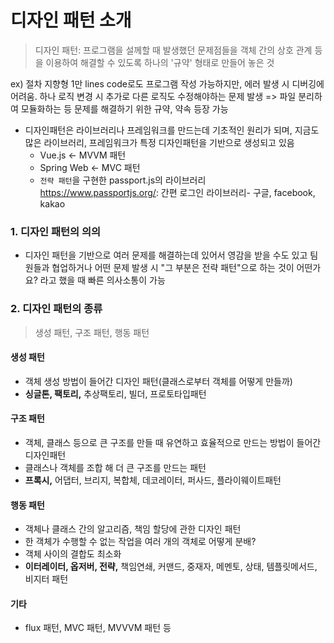 # 디자인 패턴 소개

> 디자인 패턴: 프로그램을 설께할 때 발생했던 문제점들을 객체 간의 상호 관계 등을 이용하여 해결할 수 있도록 하나의 '규약' 형태로 만들어 놓은 것

ex) 절차 지향형 1만 lines code로도 프로그램 작성 가능하지만, 에러 발생 시 디버깅에 어려움. 하나 로직 변경 시 추가로 다른 로직도 수정해야하는 문제 발생 => 파일 분리하여 모듈화하는 등 문제를 해결하기 위한 규약, 약속 등장 가능

- 디자인패턴은 라이브러리나 프레임워크를 만드는데 기초적인 원리가 되며, 지금도 많은 라이브러리, 프레임워크가 특정 디자인패턴을 기반으로 생성되고 있음
  - Vue.js <- MVVM 패턴
  - Spring Web <- MVC 패턴
  - `전략 패턴`을 구현한 passport.js의 라이브러리 https://www.passportjs.org/: 간편 로그인 라이브러리- 구글, facebook, kakao

### 1. 디자인 패턴의 의의

- 디자인 패턴을 기반으로 여러 문제를 해결하는데 있어서 영감을 받을 수도 있고 팀원들과 협업하거나 어떤 문제 발생 시 "그 부분은 전략 패턴"으로 하는 것이 어떤가요? 라고 했을 때 빠른 의사소통이 가능

### 2. 디자인 패턴의 종류

> 생성 패턴, 구조 패턴, 행동 패턴

#### 생성 패턴

- 객체 생성 방법이 들어간 디자인 패턴(클래스로부터 객체를 어떻게 만들까)
- **싱글톤, 팩토리,** 추상팩토리, 빌더, 프로토타입패턴

#### 구조 패턴

- 객체, 클래스 등으로 큰 구조를 만들 때 유연하고 효율적으로 만드는 방법이 들어간 디자인패턴
- 클래스나 객체를 조합 해 더 큰 구조를 만드는 패턴
- **프록시,** 어댑터, 브리지, 복합체, 데코레이터, 퍼사드, 플라이웨이트패턴

#### 행동 패턴

- 객체나 클래스 간의 알고리즘, 책임 할당에 관한 디자인 패턴
- 한 객체가 수행할 수 없는 작업을 여러 개의 객체로 어떻게 분배?
- 객체 사이의 결합도 최소화
- **이터레이터, 옵저버, 전략,** 책임연쇄, 커맨드, 중재자, 메멘토, 상태, 템플릿메서드, 비지터 패턴

#### 기타

- flux 패턴, MVC 패턴, MVVVM 패턴 등
